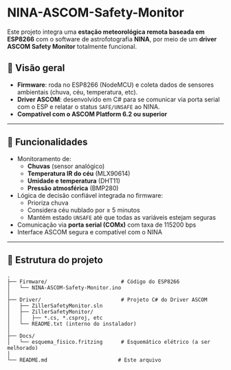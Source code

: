# NINA-ASCOM-Safety-Monitor

Este projeto integra uma **estação meteorológica remota baseada em ESP8266** com o software de astrofotografia **NINA**, por meio de um **driver ASCOM Safety Monitor** totalmente funcional.

## 🔧 Visão geral

- **Firmware**: roda no ESP8266 (NodeMCU) e coleta dados de sensores ambientais (chuva, céu, temperatura, etc).
- **Driver ASCOM**: desenvolvido em C# para se comunicar via porta serial com o ESP e relatar o status `SAFE/UNSAFE` ao NINA.
- **Compatível com o ASCOM Platform 6.2 ou superior**

---

## 📡 Funcionalidades

- Monitoramento de:
  - **Chuvas** (sensor analógico)
  - **Temperatura IR do céu** (MLX90614)
  - **Umidade e temperatura** (DHT11)
  - **Pressão atmosférica** (BMP280)
- Lógica de decisão confiável integrada no firmware:
  - Prioriza chuva
  - Considera céu nublado por ≥ 5 minutos
  - Mantém estado `UNSAFE` até que todas as variáveis estejam seguras
- Comunicação via **porta serial (COMx)** com taxa de 115200 bps
- Interface ASCOM segura e compatível com o NINA

---

## 🧰 Estrutura do projeto

```plaintext
.
├── Firmware/                        # Código do ESP8266
│   └── NINA-ASCOM-Safety-Monitor.ino
│
├── Driver/                          # Projeto C# do Driver ASCOM
│   ├── ZillerSafetyMonitor.sln
│   ├── ZillerSafetyMonitor/
│   │   ├── *.cs, *.csproj, etc
│   └── README.txt (interno do instalador)
│
├── Docs/
│   └── esquema_fisico.fritzing      # Esquemático elétrico (a ser melhorado)
│
└── README.md                       # Este arquivo
